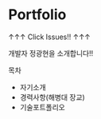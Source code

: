 # Portfolio

↑↑↑ Click Issues!! ↑↑↑  

개발자 정광현을 소개합니다!!

목차
  - 자기소개
  - 경력사항(해병대 장교)
  - 기술포트폴리오
  
